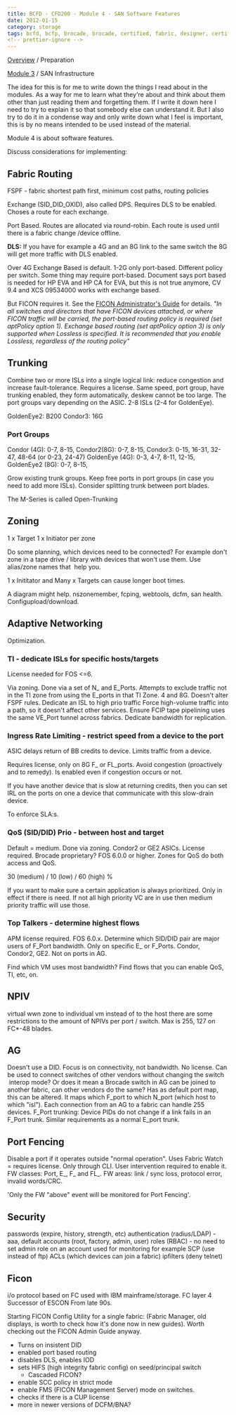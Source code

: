 ```yaml
---
title: BCFD - CFD200 - Module 4 - SAN Software Features
date: 2012-01-15
category: storage
tags: bcfd, bcfp, brocade, brocade, certified, fabric, designer, certification, storage, storage, area, network, storage, network
<!-- prettier-ignore -->
---
```


[Overview](https://www.guldmyr.com/brocade-certification-bcfd-fabric-designer-preparation/ "overview") /
Preparation

[Module 3](./bcfd-cfd200-module-3-san-infrastructure "module 3") / SAN
Infrastructure

The idea for this is for me to write down the things I read about in the
modules. As a way for me to learn what they're about and think about them other
than just reading them and forgetting them. If I write it down here I need to
try to explain it so that somebody else can understand it. But I also try to do
it in a condense way and only write down what I feel is important, this is by no
means intended to be used instead of the material.

Module 4 is about software features.

Discuss considerations for implementing:

## Fabric Routing

FSPF - fabric shortest path first, minimum cost paths, routing policies

Exchange (SID_DID_OXID), also called DPS. Requires DLS to be enabled. Choses a
route for each exchange.

Port Based. Routes are allocated via round-robin. Each route is used until there
is a fabric change /device offline.

**DLS:** If you have for example a 4G and an 8G link to the same switch the 8G
will get more traffic with DLS enabled.

Over 4G Exchange Based is default. 1-2G only port-based. Different policy per
switch. Some thing may require port-based. Document says port based is needed
for HP EVA and HP CA for EVA, but this is not true anymore, CV 9.4 and XCS
09534000 works with exchange based.

But FICON requires it. See the
[FICON Administrator's Guide](http://www.brocade.com/downloads/documents/product_manuals/B_SAN/FICON_AdminGd_v700.pdf "for 7.0.0 on brocade.com")
for details. _"In all switches and directors that have FICON devices attached,
or where FICON traffic will be carried, the port-based routing policy is
required (set aptPolicy option 1). Exchange based routing (set aptPolicy
option 3) is only supported when Lossless is specified. It is recommended that
you enable Lossless, regardless of the routing policy"_

## Trunking

Combine two or more ISLs into a single logical link: reduce congestion and
increase fault-tolerance. Requires a license. Same speed, port group, have
trunking enabled, they form automatically, deskew cannot be too large. The port
groups vary depending on the ASIC. 2-8 ISLs (2-4 for GoldenEye).

GoldenEye2: B200 Condor3: 16G

### Port Groups

Condor (4G): 0-7, 8-15, Condor2(8G): 0-7, 8-15, Condor3: 0-15, 16-31, 32-47,
48-64 (or 0-23, 24-47) GoldenEye (4G): 0-3, 4-7, 8-11, 12-15, GoldenEye2 (8G):
0-7, 8-15,

Grow existing trunk groups. Keep free ports in port groups (in case you need to
add more ISLs). Consider splitting trunk between port blades.

The M-Series is called Open-Trunking

## Zoning

1 x Target 1 x Initiator per zone

Do some planning, which devices need to be connected? For example don't zone in
a tape drive / library with devices that won't use them. Use alias/zone names
that  help you.

1 x Inititator and Many x Targets can cause longer boot times.

A diagram might help. nszonemember, fcping, webtools, dcfm, san health.
Configupload/download.

## Adaptive Networking

Optimization.

### TI - dedicate ISLs for specific hosts/targets

License needed for FOS <=6.

Via zoning. Done via a set of N\_ and E_Ports. Attempts to exclude traffic not
in the TI zone from using the E_ports in that TI Zone. 4 and 8G. Doesn't alter
FSPF rules. Dedicate an ISL to high prio traffic Force high-volume traffic into
a path, so it doesn't affect other services. Ensure FCIP tape pipelining uses
the same VE_Port tunnel across fabrics. Dedicate bandwidth for replication.

### Ingress Rate Limiting - restrict speed from a device to the port

ASIC delays return of BB credits to device. Limits traffic from a device.

Requires license, only on 8G F\_ or FL_ports. Avoid congestion (proactively and
to remedy). Is enabled even if congestion occurs or not.

If you have another device that is slow at returning credits, then you can set
IRL on the ports on one a device that communicate with this slow-drain device.

To enforce SLA:s.

### QoS (SID/DID) Prio - between host and target

Default = medium. Done via zoning. Condor2 or GE2 ASICs. License required.
Brocade proprietary? FOS 6.0.0 or higher. Zones for QoS do both access and QoS.

30 (medium) / 10 (low) / 60 (high) %

If you want to make sure a certain application is always prioritized. Only in
effect if there is need. If not all high priority VC are in use then medium
priority traffic will use those.

### Top Talkers - determine highest flows

APM license required. FOS 6.0.x. Determine which SID/DID pair are major users of
F_Port bandwidth. Only on specific E\_ or F_Ports. Condor, Condor2, GE2. Not on
ports in AG.

Find which VM uses most bandwidth? Find flows that you can enable QoS, TI, etc,
on.

## NPIV

virtual wwn zone to individual vm instead of to the host there are some
restrictions to the amount of NPIVs per port / switch. Max is 255, 127 on
FC\*-48 blades.

## AG

Doesn't use a DID. Focus is on connectivity, not bandwidth. No license. Can be
used to connect switches of other vendors without changing the switch  interop
mode? Or does it mean a Brocade switch in AG can be joined to another fabric,
can other vendors do the same? Has as default port map, this can be altered. It
maps which F_port to which N_port (which host to which "isl"). Each connection
from an AG to a fabric can handle 255 devices. F_Port trunking: Device PIDs do
not change if a link fails in an F_Port trunk. Similar requirements as a normal
E_port trunk.

## Port Fencing

Disable a port if it operates outside "normal operation". Uses Fabric Watch =
requires license. Only through CLI. User intervention required to enable it. FW
classes: Port, E\_, F\_ and FL\_. FW areas: link / sync loss, protocol error,
invalid words/CRC.

'Only the FW "above" event will be monitored for Port Fencing'.

## Security

passwords (expire, history, strength, etc) authentication (radius/LDAP) - aaa,
default accounts (root, factory, admin, user) roles (RBAC) - no need to set
admin role on an account used for monitoring for example SCP (use instead of
ftp) ACLs (which devices can join a fabric) ipfilters (deny telnet)

## Ficon

i/o protocol based on FC used with IBM mainframe/storage. FC layer 4 Successor
of ESCON From late 90s.

Starting FICON Config Utility for a single fabric: (Fabric Manager, old
displays, is worth to check how it's done now in new guides). Worth checking out
the FICON Admin Guide anyway.

- Turns on insistent DID
- enabled port based routing
- disables DLS, enables IOD
- sets HIFS (high integrity fabric config) on seed/principal switch
  - Cascaded FICON?
- enable SCC policy in strict mode
- enable FMS (FICON Management Server) mode on switches.
- checks if there is a CUP license
- more in newer versions of DCFM/BNA?
